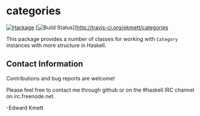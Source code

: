 categories
==========

[![Hackage](https://img.shields.io/hackage/v/categories.svg)](https://hackage.haskell.org/package/categories) [![Build Status](https://secure.travis-ci.org/ekmett/categories.png?branch=master)](http://travis-ci.org/ekmett/categories

This package provides a number of classes for working with `Category` instances with more structure in Haskell.

Contact Information
-------------------

Contributions and bug reports are welcome!

Please feel free to contact me through github or on the #haskell IRC channel on irc.freenode.net.

-Edward Kmett
